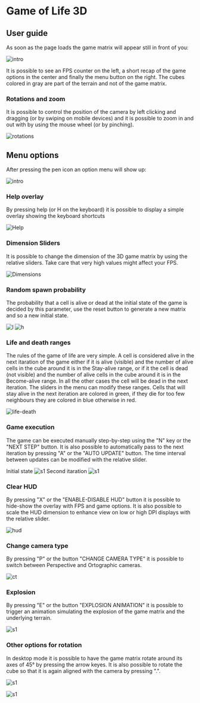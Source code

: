 # Game of Life 3D

## User guide


As soon as the page loads the game matrix will appear still in front of you: 

![intro](img/Intro.png)

It is possible to see an FPS counter on the left, a short recap of the game options in the center and 
finally the menu button on the right. The cubes colored in gray are part of the terrain and not of the game matrix.

### Rotations and zoom

It is possible to control the position of the camera by left clicking and dragging (or by swiping on mobile devices) and it is possible to zoom in and out with by using the mouse wheel (or by pinching).

![rotations](img/Rotations.png)

## Menu options
After pressing the pen icon an option menu will show up:

![intro](img/Menu.png)

### Help overlay
By pressing help (or H on the keyboard) it is possible to display a simple overlay showing the keyboard shortcuts

![Help](img/HelpMsg.png)

### Dimension Sliders

It is possible to change the dimension of the 3D game matrix by using the relative sliders. Take care that very high 
values might affect your FPS.

![Dimensions](img/Dims.png)

### Random spawn probability

The probability that a cell is alive or dead at the initial state of the game is decided by this parameter,
use the reset button to generate a new matrix and so a new initial state.

![l](img/low.png)
![h](img/high.png)

### Life and death ranges

The rules of the game of life are very simple. A cell is considered alive in the next itaration of the game either if it is alive (visible) and the number of alive cells in the cube around it is in the Stay-alive range, or if it the cell is dead (not visible) and the number of alive cells in the cube around it is in the Become-alive range. In all the other cases the cell will be dead in the next iteration. The sliders in the menu can modify these ranges. Cells that will stay alive in the next iteration are colored in green, if they die for too few neighbours they are colored in blue otherwise in red. 

![life-death](img/ranges.png)

### Game execution

The game can be executed manually step-by-step using the "N" key or the "NEXT STEP" button. It is also
possible to automatically pass to the next iteration by pressing "A" or the "AUTO UPDATE" button. The time interval between updates can be modified with the relative slider.

Initial state
![s1](img/step1.png)
Second itaration
![s1](img/step2.png)

### Clear HUD

By pressing "X" or the "ENABLE-DISABLE HUD" button it is possible to hide-show the overlay with FPS and game options. 
It is also possible to scale the HUD dimension to enhance view on low or high DPI displays with the relative slider.

![hud](img/NoHud.png)

### Change camera type

By pressing "P" or the button "CHANGE CAMERA TYPE" it is possible to switch between Perspective and Ortographic cameras.

![ct](img/CameraType.png)

### Explosion

By pressing "E" or the button "EXPLOSION ANIMATION" it is possible to trigger an animation simulating the explosion
of the game matrix and the underlying terrain. 

![s1](img/Explosion.png)

### Other options for rotation

In desktop mode it is possible to have the game matrix rotate around its axes of 45° by pressing the arrow keyes. It is
also possible to rotate the cube so that it is again aligned with the camera by pressing ".".

![s1](img/Rotations_arrow.png)

![s1](img/Face.png)




